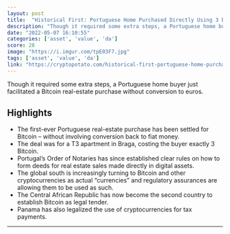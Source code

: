 ```yaml
---
layout: post
title:  "Historical First: Portuguese Home Purchased Directly Using 3 Bitcoin"
description: "Though it required some extra steps, a Portuguese home buyer just facilitated a Bitcoin real-estate purchase without conversion to euros."
date: "2022-05-07 16:10:55"
categories: ['asset', 'value', 'da']
score: 28
image: "https://i.imgur.com/tpE03F7.jpg"
tags: ['asset', 'value', 'da']
link: "https://cryptopotato.com/historical-first-portuguese-home-purchased-directly-using-3-bitcoin/"
---
```


Though it required some extra steps, a Portuguese home buyer just facilitated a Bitcoin real-estate purchase without conversion to euros.

## Highlights

- The first-ever Portuguese real-estate purchase has been settled for Bitcoin – without involving conversion back to fiat money.
- The deal was for a T3 apartment in Braga, costing the buyer exactly 3 Bitcoin.
- Portugal’s Order of Notaries has since established clear rules on how to form deeds for real estate sales made directly in digital assets.
- The global south is increasingly turning to Bitcoin and other cryptocurrencies as actual “currencies” and regulatory assurances are allowing them to be used as such.
- The Central African Republic has now become the second country to establish Bitcoin as legal tender.
- Panama has also legalized the use of cryptocurrencies for tax payments.

---
